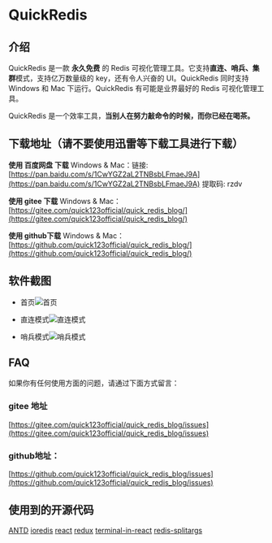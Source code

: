 # QuickRedis
## 介绍
QuickRedis 是一款 **永久免费** 的 Redis 可视化管理工具。它支持**直连、哨兵、集群**模式，支持亿万数量级的 key，还有令人兴奋的 UI。QuickRedis 同时支持 Windows 和 Mac 下运行。QuickRedis 有可能是业界最好的 Redis 可视化管理工具。

QuickRedis 是一个效率工具，**当别人在努力敲命令的时候，而你已经在喝茶。**

## 下载地址（请不要使用迅雷等下载工具进行下载）
**使用 百度网盘 下载**
Windows & Mac：链接: [https://pan.baidu.com/s/1CwYGZ2aL2TNBsbLFmaeJ9A](https://pan.baidu.com/s/1CwYGZ2aL2TNBsbLFmaeJ9A) 提取码: rzdv

**使用 gitee 下载**
Windows & Mac：[https://gitee.com/quick123official/quick_redis_blog/](https://gitee.com/quick123official/quick_redis_blog/)

**使用 github下载**
Windows & Mac：[https://github.com/quick123official/quick_redis_blog/](https://github.com/quick123official/quick_redis_blog/)
## 软件截图

- 首页![首页](https://images.gitee.com/uploads/images/2020/0525/163820_bcaaa7c8_7565825.png "屏幕截图.png")

- 直连模式![直连模式](https://images.gitee.com/uploads/images/2020/0525/163731_bc3177ab_7565825.png "屏幕截图.png")

- 哨兵模式![哨兵模式](https://images.gitee.com/uploads/images/2020/0525/163845_2e5a89a6_7565825.png "屏幕截图.png")

## FAQ 
如果你有任何使用方面的问题，请通过下面方式留言：

###  **gitee 地址** 

[https://gitee.com/quick123official/quick_redis_blog/issues](https://gitee.com/quick123official/quick_redis_blog/issues)

###  **github地址：**
[https://github.com/quick123official/quick_redis_blog/issues](https://github.com/quick123official/quick_redis_blog/issues)

## 使用到的开源代码

[ANTD](https://ant.design/index-cn) [ioredis](https://github.com/luin/ioredis) [react](https://github.com/facebook/react) [redux](https://github.com/reduxjs/redux) [terminal-in-react](https://github.com/nitin42/terminal-in-react) [redis-splitargs](https://github.com/luin/splitargs)
